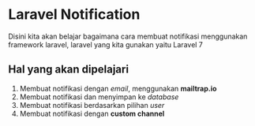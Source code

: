 # Laravel Notification
Disini kita akan belajar bagaimana cara membuat notifikasi menggunakan framework laravel, laravel yang kita gunakan yaitu Laravel 7
## Hal yang akan dipelajari

1. Membuat notifikasi dengan <i>email</i>, menggunakan <b>mailtrap.io</b>
2. Membuat notifikasi dan menyimpan ke <i>database</i>
3. Membuat notifikasi berdasarkan pilihan <i>user</i>
4. Membuat notifikasi dengan <b>custom channel</b>
